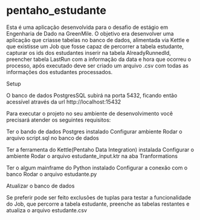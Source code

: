 # pentaho_estudante
Esta é uma aplicação desenvolvida para o desafio de estágio em Engenharia de Dado na GreenMile. O objetivo era desenvolver uma aplicação que criasse tabelas no banco de dados, alimentada via Kettle e que existisse um Job que fosse capaz de percorrer a tabela estudante, capturar os ids dos estudantes inserir na tabela AlreadyRunnedId, preencher tabela LastRun com a informação da data e hora que ocorreu o processo, após executado deve ser criado um arquivo .csv com todas as informações dos estudantes processados.



Setup

O banco de dados PostgresSQL subirá na porta 5432, ficando então acessível através da url http://localhost:15432


Para executar o projeto no seu ambiente de desenvolvimento você precisará atender os seguintes requisitos:

Ter o bando de dados Postgres instalado
Configurar ambiente
Rodar o arquivo script.sql no banco de dados

Ter a ferramenta do Kettle(Pentaho Data Integration) instalada
Configurar o ambiente
Rodar o arquivo estudante_input.ktr na aba Tranformations

Ter o algum mainframe do Python instalado
Configurar a conexão com o banco 
Rodar o arquivo estudante.py

Atualizar o banco de dados

Se preferir pode ser feito exclusões de tuplas para testar a funcionalidade do Job, que percorre a tabela estudante, preenche as tabelas restantes e atualiza o arquivo estudante.csv


